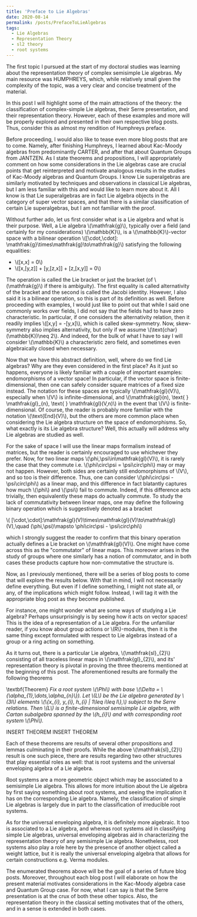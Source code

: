```yaml
---
title: 'Preface to Lie Algebras'
date: 2020-08-14
permalink: /posts/PrefaceToLieAlgebras
tags:
  - Lie Algebras
  - Representation Theory
  - sl2 theory
  - root systems
---
```



The first topic I pursued at the start of my doctoral studies was learning about the representation theory of complex semisimple Lie algebras. My main resource was HUMPHREYS, which, while relatively small given the complexity of the topic, was a very clear and concise treatment of the material. 

In this post I will highlight some of the main attractions of the theory: the classification of complex-simple Lie algebras, their Serre presentation, and their representation theory. However, each of these examples and more will be properly explored and presented in their own respective blog posts. Thus, consider this as almost my rendition of Humphreys preface.

Before proceeding, I would also like to tease even more blog posts that are to come. Namely, after finishing Humphreys, I learned about Kac-Moody algebras from predominantly CARTER, and after that about Quantum Groups from JANTZEN. As I state theorems and propositions, I will appropriately comment on how some considerations in the Lie algebras case are crucial points that get reinterpreted and motivate analogous results in the studies of Kac-Moody algebras and Quantum Groups. I know Lie superalgebras are similarly motivated by techniques and observations in classical Lie algebras, but I am less familiar with this and would like to learn more about it. All I know is that Lie superalgebras are in fact Lie algebra objects in the category of super vector spaces, and that there is a similar classification of certain Lie superalgebras, but I am not familiar with the proof.


Without further ado, let us first consider what is a Lie algebra and what is their purpose. Well, a Lie algebra \\(\mathfrak{g}\\), typically over a field (and certainly for my considerations) \\(\mathbb{K}\\), is a \\(\mathbb{K}\\)-vector space with a bilinear operation \\([\cdot,\cdot]: \mathfrak{g}\times\mathfrak{g}\to\mathfrak{g}\\) satisfying the following equalities:

* \\([x,x] = 0\\)
* \\([x,[y,z]] + [y,[z,x]] + [z,[x,y]] = 0\\)

The operation is called the Lie bracket or just the bracket (of \\(\mathfrak{g}\\) if there is ambiguity). The first equality is called alternativity of the bracket and the second is called the Jacobi identity. However, I also said it is a bilinear operation, so this is part of its definition as well. Before proceeding with examples, I would just like to point out that while I said one commonly works over fields, I did not say that the fields had to have zero characteristic. In particular, if one considers the alternativity relation, then it readily implies \\([x,y] = -[y,x]\\), which is called skew-symmetry. Now, skew-symmetry also implies alternativity, but only if we assume \\(\text{char}(\mathbb{K})\neq 2\\). And indeed, for the bulk of what I have to say I will consider \\(\mathbb{K}\\) a characteristic zero field, and sometimes even algebraically closed when necessary.


Now that we have this abstract definition, well, where do we find Lie algebras? Why are they even considered in the first place? As it just so happens, everyone is likely familiar with a couple of important examples: endomorphisms of a vector space! In particular, if the vector space is finite-dimensional, then one can safely consider square matrices of a fixed size instead. The notation for these spaces are typically \\(\mathfrak{gl}(V)\\), especially when \\(V\\) is infinite-dimensional, and \\(\mathfrak{gl}(n), \text{ } \mathfrak{gl}\_{n},  \text{ } \mathfrak{gl}(V,n)\\) in the event that \\(V\\) is finite-dimensional. Of course, the reader is probably more familiar with the notation \\(\text{End}(V)\\), but the others are more common place when considering the Lie algebra structure on the space of endomorphisms. So, what exactly is its Lie algebra structure? Well, this actually will address why Lie algebras are studied as well.

For the sake of space I will use the linear maps formalism instead of matrices, but the reader is certainly encouraged to use whichever they prefer. Now, for two linear maps \\(\phi,\psi\in\mathfrak{gl}(V)\\), it is rarely the case that they commute i.e. \\(\phi\circ\psi = \psi\circ\phi\\) may or may not happen. However, both sides are certainly still endomorphisms of \\(V\\), and so too is their difference. Thus, one can consider \\(\phi\circ\psi - \psi\circ\phi\\) as a linear map, and this difference in fact blatantly captures how much \\(\phi\\) and \\(\psi\\) fail to commute. Indeed, if this difference acts trivially, then equivalently these maps do actually commute. To study the lack of commutativity between linear maps, one may define the following binary operation which is suggestively denoted as a bracket


\\( [\cdot,\cdot]:\mathfrak{gl}(V)\times\mathfrak{gl}(V)\to\mathfrak{gl}(V),\quad (\phi,\psi)\mapsto \phi\circ\psi - \psi\circ\phi\\)

which I strongly suggest the reader to confirm that this binary operation actually defines a Lie bracket on \\(\mathfrak{gl}(V)\\). One might have come across this as the "commutator" of linear maps. This moreover arises in the study of groups where one similarly has a notion of commutator, and in both cases these products capture how non-commutative the structure is.

Now, as I previously mentioned, there will be a series of blog posts to come that will explore the results below. With that in mind, I will not necessarily define everything. But even if I define something, I might not state all, or any, of the implications which might follow. Instead, I will tag it with the appropriate blog post as they become published.

For instance, one might wonder what are some ways of studying a Lie algebra? Perhaps unsurprisingly is by seeing how it acts on vector spaces! This is the idea of a representation of a Lie algebra. For the unfamiliar reader, if you know about group actions or \\(R\\)-modules, then it is the same thing except formulated with respect to Lie algebras instead of a group or a ring acting on something.

As it turns out, there is a particular Lie algebra, \\(\mathfrak{sl}\_{2}\\) consisting of all traceless linear maps in \\(\mathfrak{gl}\_{2}\\), and its' representation theory is pivotal in proving the three theorems mentioned at the beginning of this post. The aforementioned results are formally the following theorems

\textbf{Theorem} _Fix a root system \\(\Phi\\) with base \\(\Delta = \\{\alpha\_{1},\dots,\alpha\_{n}\\}\). Let \\(L\\) be the Lie algebra generated by \\(3l\\) elements \\(\\{x\_{i}, y\_{i}, h\_{i} | 1\leq i\leq l\\},\\) subject to the Serre relations. Then \\(L\\) is a finite-dimensional semisimple Lie algebra, with Cartan subalgebra spanned by the \\(h\_{i}\\) and with corresponding root system \\(\Phi\\)._


INSERT THEOREM
INSERT THEOREM

Each of these theorems are results of several other propositions and lemmas culminating in their proofs. While the above \\(\mathfrak{sl}\_{2}\\) result is one such piece, there are results regarding two other structures that play essential roles as well: that is root systems and the universal enveloping algebra of a Lie algebra.

Root systems are a more geometric object which may be associated to a semisimple Lie algebra. This allows for more intuition about the Lie algebra by first saying something about root systems, and seeing the implication it has on the corresponding Lie algebra. Namely, the classification of simple Lie algebras is largely due in part to the classification of irreducible root systems.

As for the universal enveloping algebra, it is definitely more algebraic. It too is associated to a Lie algebra, and whereas root systems aid in classifying simple Lie algebras, universal enveloping algebras aid in characterizing the representation theory of any semisimple Lie algebra. Nonetheless, root systems also play a role here by the presence of another object called a weight lattice, but it is really the universal enveloping algebra that allows for certain constructions e.g. Verma modules.

The enumerated theorems above will be the goal of a series of future blog posts. Moreover, throughout each blog post I will elaborate on how the present material motivates considerations in the Kac-Moody algebra case and Quantum Group case. For now, what I can say is that the Serre presentation is at the crux of both these other topics. Also, the representation theory in the classical setting motivates that of the others, and in a sense is extended in both cases.

